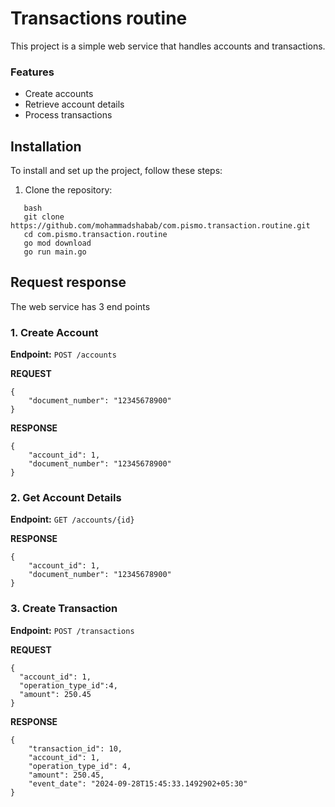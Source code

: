 # Transactions routine

This project is a simple web service that handles accounts and transactions.

### Features

- Create accounts
- Retrieve account details
- Process transactions

## Installation

To install and set up the project, follow these steps:

1. Clone the repository:
```
   bash
   git clone https://github.com/mohammadshabab/com.pismo.transaction.routine.git
   cd com.pismo.transaction.routine
   go mod download
   go run main.go
```

## Request response

The web service has 3 end points 
### 1. Create Account

**Endpoint:**
`POST /accounts`

**REQUEST**
```
{
    "document_number": "12345678900"
}
```
**RESPONSE**
```
{
    "account_id": 1,
    "document_number": "12345678900"
}
```

### 2. Get Account Details

**Endpoint:**
`GET /accounts/{id}` 

**RESPONSE**
```
{
    "account_id": 1,
    "document_number": "12345678900"
}
```

### 3. Create Transaction

**Endpoint:**
`POST /transactions` 

**REQUEST** 
```
{
  "account_id": 1,
  "operation_type_id":4,
  "amount": 250.45
}
```
**RESPONSE**
```
{
    "transaction_id": 10,
    "account_id": 1,
    "operation_type_id": 4,
    "amount": 250.45,
    "event_date": "2024-09-28T15:45:33.1492902+05:30"
}
```

